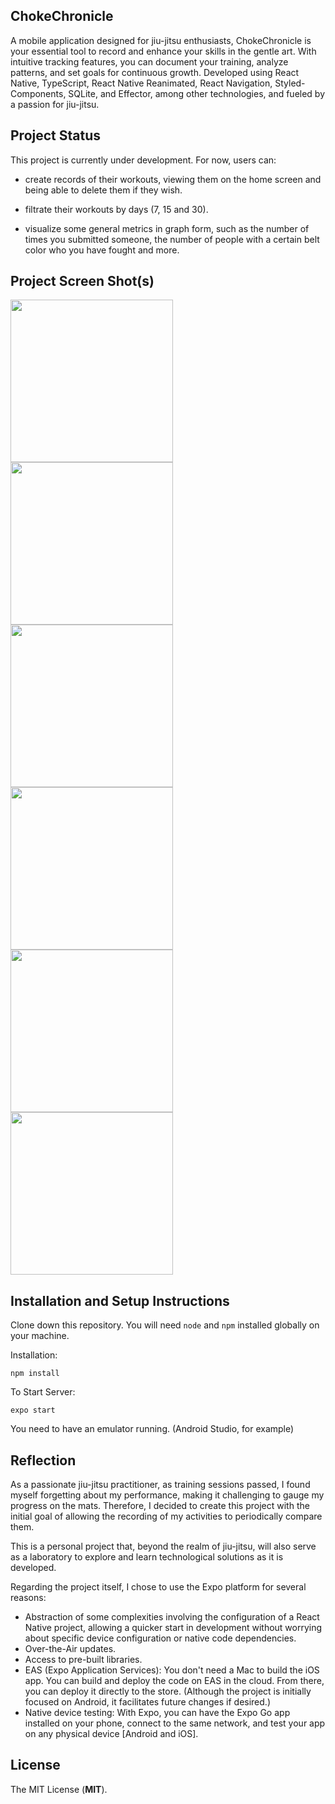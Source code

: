 
## ChokeChronicle

A mobile application designed for jiu-jitsu enthusiasts, ChokeChronicle is your essential tool to record and enhance your skills in the gentle art. With intuitive tracking features, you can document your training, analyze patterns, and set goals for continuous growth. Developed using React Native, TypeScript, React Native Reanimated, React Navigation, Styled-Components, SQLite, and Effector, among other technologies, and fueled by a passion for jiu-jitsu.

## Project Status

This project is currently under development. For now, users can:

- create records of their workouts, viewing them on the home screen and being able to delete them if they wish.

- filtrate their workouts by days (7, 15 and 30).

- visualize some general metrics in graph form, such as the number of times you submitted someone, the number of people with a certain belt color who you have fought and more.

## Project Screen Shot(s)

<img src="https://github.com/heitorgandolfi/ChokeChronicle/assets/113437603/a0e96a0f-c90a-4a24-b28c-c1fa7d94dced.png" width="260px">
<img src="https://github.com/heitorgandolfi/ChokeChronicle/assets/113437603/dbbcf7e9-4741-4326-bbac-55a0574968c2.png" width="260px">
<img src="https://github.com/heitorgandolfi/ChokeChronicle/assets/113437603/5f7be929-897c-4e8a-a89d-7cbfac8679f9" width="260px">
<img src="https://github.com/heitorgandolfi/ChokeChronicle/assets/113437603/9b4f7bf9-2be2-4f02-b7b1-d4a4336321d4" width="260px">
<img src="https://github.com/heitorgandolfi/ChokeChronicle/assets/113437603/f7673f4b-be4e-476f-ba62-35e5f4606397" width="260px">
<img src="https://github.com/heitorgandolfi/ChokeChronicle/assets/113437603/070e1a07-635f-4602-a961-303b7f544d77.png" width="260px">

## Installation and Setup Instructions

Clone down this repository. You will need  `node`  and  `npm`  installed globally on your machine.

Installation:

`npm install`

To Start Server:

`expo start`

You need to have an emulator running. (Android Studio, for example)

## Reflection

As a passionate jiu-jitsu practitioner, as training sessions passed, I found myself forgetting about my performance, making it challenging to gauge my progress on the mats. Therefore, I decided to create this project with the initial goal of allowing the recording of my activities to periodically compare them.

This is a personal project that, beyond the realm of jiu-jitsu, will also serve as a laboratory to explore and learn technological solutions as it is developed.

Regarding the project itself, I chose to use the Expo platform for several reasons:

-   Abstraction of some complexities involving the configuration of a React Native project, allowing a quicker start in development without worrying about specific device configuration or native code dependencies.
-   Over-the-Air updates.
-   Access to pre-built libraries.
-   EAS (Expo Application Services): You don't need a Mac to build the iOS app. You can build and deploy the code on EAS in the cloud. From there, you can deploy it directly to the store. (Although the project is initially focused on Android, it facilitates future changes if desired.)
-   Native device testing: With Expo, you can have the Expo Go app installed on your phone, connect to the same network, and test your app on any physical device [Android and iOS].

## **License**
The MIT License (**MIT**).
